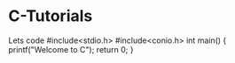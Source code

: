 # C-Tutorials
Lets code
#include<stdio.h>
#include<conio.h>
int main()
{
printf("Welcome to C");
return 0;
}
